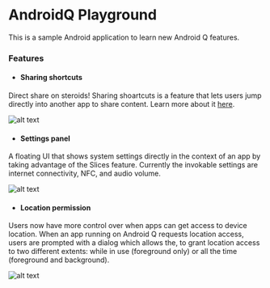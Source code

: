 # AndroidQ Playground

This is a sample Android application to learn new Android Q features.

### Features
 - #### Sharing shortcuts
 Direct share on steroids! Sharing shoartcuts is a feature that lets users jump directly into another app to share content. Learn more about it [here](https://proandroiddev.com/android-q-sharing-shortcuts-3be59ea2f4ec).
 
 ![alt text](https://github.com/husaynhakeem/AndroidQ-Playground/blob/master/art/androidq_sharing_shortcut.png)

- #### Settings panel
A floating UI that shows system settings directly in the context of an app by taking advantage of the Slices feature. Currently the invokable settings are internet connectivity, NFC, and audio volume.

![alt text](https://github.com/husaynhakeem/AndroidQ-Playground/blob/master/art/androidq_settingspanel.png)

- #### Location permission
Users now have more control over when apps can get access to device location. When an app running on Android Q requests location access, users are prompted with a dialog which allows the, to grant location access to two different extents: while in use (foreground only) or all the time (foreground and background).

![alt text](https://github.com/husaynhakeem/AndroidQ-Playground/blob/master/art/androidq_localtion_permission.png)
